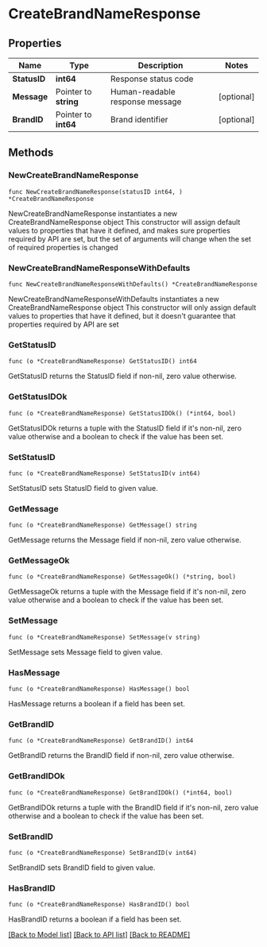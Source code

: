 # CreateBrandNameResponse

## Properties

Name | Type | Description | Notes
------------ | ------------- | ------------- | -------------
**StatusID** | **int64** | Response status code | 
**Message** | Pointer to **string** | Human-readable response message | [optional] 
**BrandID** | Pointer to **int64** | Brand identifier | [optional] 

## Methods

### NewCreateBrandNameResponse

`func NewCreateBrandNameResponse(statusID int64, ) *CreateBrandNameResponse`

NewCreateBrandNameResponse instantiates a new CreateBrandNameResponse object
This constructor will assign default values to properties that have it defined,
and makes sure properties required by API are set, but the set of arguments
will change when the set of required properties is changed

### NewCreateBrandNameResponseWithDefaults

`func NewCreateBrandNameResponseWithDefaults() *CreateBrandNameResponse`

NewCreateBrandNameResponseWithDefaults instantiates a new CreateBrandNameResponse object
This constructor will only assign default values to properties that have it defined,
but it doesn't guarantee that properties required by API are set

### GetStatusID

`func (o *CreateBrandNameResponse) GetStatusID() int64`

GetStatusID returns the StatusID field if non-nil, zero value otherwise.

### GetStatusIDOk

`func (o *CreateBrandNameResponse) GetStatusIDOk() (*int64, bool)`

GetStatusIDOk returns a tuple with the StatusID field if it's non-nil, zero value otherwise
and a boolean to check if the value has been set.

### SetStatusID

`func (o *CreateBrandNameResponse) SetStatusID(v int64)`

SetStatusID sets StatusID field to given value.


### GetMessage

`func (o *CreateBrandNameResponse) GetMessage() string`

GetMessage returns the Message field if non-nil, zero value otherwise.

### GetMessageOk

`func (o *CreateBrandNameResponse) GetMessageOk() (*string, bool)`

GetMessageOk returns a tuple with the Message field if it's non-nil, zero value otherwise
and a boolean to check if the value has been set.

### SetMessage

`func (o *CreateBrandNameResponse) SetMessage(v string)`

SetMessage sets Message field to given value.

### HasMessage

`func (o *CreateBrandNameResponse) HasMessage() bool`

HasMessage returns a boolean if a field has been set.

### GetBrandID

`func (o *CreateBrandNameResponse) GetBrandID() int64`

GetBrandID returns the BrandID field if non-nil, zero value otherwise.

### GetBrandIDOk

`func (o *CreateBrandNameResponse) GetBrandIDOk() (*int64, bool)`

GetBrandIDOk returns a tuple with the BrandID field if it's non-nil, zero value otherwise
and a boolean to check if the value has been set.

### SetBrandID

`func (o *CreateBrandNameResponse) SetBrandID(v int64)`

SetBrandID sets BrandID field to given value.

### HasBrandID

`func (o *CreateBrandNameResponse) HasBrandID() bool`

HasBrandID returns a boolean if a field has been set.


[[Back to Model list]](../README.md#documentation-for-models) [[Back to API list]](../README.md#documentation-for-api-endpoints) [[Back to README]](../README.md)


